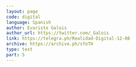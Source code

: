 ```yaml
---
layout: page
code: digital
language: Spanish
author: Evariste Galois
author_url: https://twitter.com/_Galois
link: https://telegra.ph/Realidad-Digital-12-08
archive: https://archive.ph/sYoTH
type: text
part: 5
---
```

